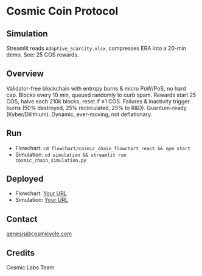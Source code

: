 # Cosmic Coin Protocol

## Simulation
Streamlit reads `Adaptive_Scarcity.xlsx`, compresses ERA into a 20-min demo. See: 25 COS rewards.

## Overview
Validator-free blockchain with entropy burns & micro PoW/PoS, no hard cap. Blocks every 10 min, queued randomly to curb spam. Rewards start 25 COS, halve each 210k blocks, reset if ≤1 COS. Failures & inactivity trigger burns (50% destroyed, 25% recirculated, 25% to R&D). Quantum-ready (Kyber/Dilithium). Dynamic, ever-moving, not deflationary.

## Run
- Flowchart: `cd flowchart/cosmic_chain_flowchart_react && npm start`
- Simulation: `cd simulation && streamlit run cosmic_chain_simulation.py`

## Deployed
- Flowchart: [Your URL](https://cosmiclabs.github.io/cosmic-chain-protocol)
- Simulation: [Your URL](https://cosmicchainsimulation.streamlit.app/)
## Contact
genesis@cosmicycle.com

## Credits
Cosmic Labs Team
